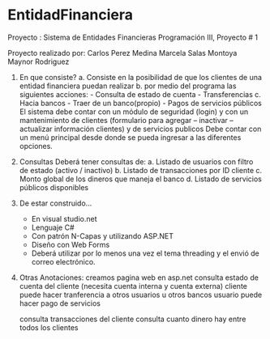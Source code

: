 # EntidadFinanciera
Proyecto : Sistema de Entidades Financieras
Programación III, Proyecto # 1

Proyecto realizado por:
	Carlos Perez Medina 
	Marcela Salas Montoya
  Maynor Rodriguez 
  
1. En que consiste?
	a. Consiste en la posibilidad de que los clientes de una entidad financiera puedan realizar 
	b. por medio del programa las siguientes acciones:
		- Consulta de estado de cuenta 
		- Transferencias
	c. Hacia bancos 
		- Traer de un banco(propio)
		- Pagos de servicios públicos
	El sistema debe contar con un módulo de seguridad (login) y 
	con un mantenimiento de clientes 
	(formulario para agregar – inactivar – actualizar información clientes) 
	y de servicios publicos
	Debe contar con un menú principal desde donde se pueda ingresar a las diferentes opciones.

2. Consultas
	Deberá tener consultas de:
		a. Listado de usuarios con filtro de estado (activo / inactivo)
		b. Listado de transacciones por ID cliente
		c. Monto global de los dineros que maneja el banco 
		d. Listado de servicios públicos disponibles

3. De estar construido…
	- En visual studio.net
	- Lenguaje C#
	- Con patrón N-Capas y utilizando ASP.NET 
	- Diseño con Web Forms
	- Deberá utilizar por lo menos una vez el tema threading y el envió de correo electrónico.

4. Otras Anotaciones:
	creamos pagina web en asp.net 
	consulta estado de cuenta del cliente (necesita cuenta interna y cuenta externa)
	cliente puede hacer tranferencia a otros usuarios u otros bancos
	usuario puede hacer pago de servicios

	consulta transacciones del cliente 
	consulta cuanto dinero hay entre todos los clientes